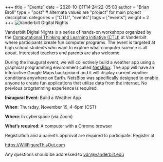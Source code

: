 +++
title = "Events"
date = 2020-10-01T14:24:22-05:00
author = "Brian Broll"
type = "post" # alternate values are "project" for main project description
categories = ["CTLI", "events"]
tags = ["events"]
weight = 2
+++
![Vanderbilt Digital Nights](/img/main/vdn.png)

Vanderbilt Digital Nights is a series of hands-on workshops organized by the [Computational Thinking and Learning Initiative (CTLI)](http://ctli.vanderbilt.edu) at Vanderbilt where participants create fun computer programs. The event is targeted at high school students who want to explore what computer science is all about. Interested teachers and parents are also welcome.

During the inaugural event, we will collectively build a weather app using a graphical programming environment called [NetsBlox](https://netsblox.org). The app will have an interactive Google Maps background and it will display current weather conditions anywhere on Earth. NetsBlox was specifically designed to enable anyone to create fun applications that utilize data from the internet.  No previous programming experience is required.

**Inaugural Event**:  Build a Weather App

**When**:    Thursday, November 19, 4-6pm (CST)

**Where**:   In cyberspace (via Zoom)

**What’s required**:  A computer with a Chrome browser

Registration and a parent’s approval are required to participate. Register at
 
https://WillFigureThisOut.com
 
Any questions should be addressed to vdn@vanderbilt.edu

